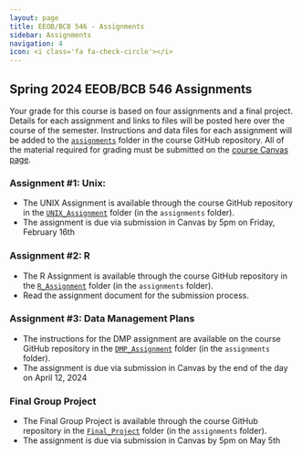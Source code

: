 ```yaml
---
layout: page
title: EEOB/BCB 546 - Assignments
sidebar: Assignments
navigation: 4
icon: <i class='fa fa-check-circle'></i>
---
```


## Spring 2024 EEOB/BCB 546 Assignments

Your grade for this course is based on four assignments and a final project. Details for each assignment and links to files will be posted here over the course of the semester.
Instructions and data files for each assignment will be added to the [`assignments`](https://github.com/EEOB-BioData/BCB546_Spring2024/tree/main/assignments) folder in the course
GitHub repository.
All of the material required for grading must be submitted on the [course Canvas page]().

### Assignment #1: Unix:

* The UNIX Assignment is available through the course GitHub repository in the [`UNIX_Assignment`](https://github.com/EEOB-BioData/BCB546_Spring2024/tree/main/assignments/UNIX_Assignment) folder (in the `assignments` folder).
* The assignment is due via submission in Canvas by 5pm on Friday, February 16th


### Assignment #2: R

* The R Assignment is available through the course GitHub repository in the [`R_Assignment`](https://github.com/EEOB-BioData/BCB546_Spring2024/tree/main/assignments/R_Assignment) folder (in the `assignments` folder).
* Read the assignment document for the submission process.

### Assignment #3: Data Management Plans

* The instructions for the DMP assignment are available on the course GitHub repository in the [`DMP_Assignment`](https://github.com/EEOB-BioData/BCB546_Spring2024/tree/main/assignments/DMP_Assignment) folder (in the `assignments` folder).
* The assignment is due via submission in Canvas by the end of the day on April 12, 2024

### Final Group Project

* The Final Group Project is available through the course GitHub repository in the [`Final_Project`](https://github.com/EEOB-BioData/BCB546_Spring2023/tree/main/assignments/Final_Project) folder (in the `assignments` folder).
* The assignment is due via submission in Canvas by 5pm on May 5th

<!--

* The UNIX Assignment is available through the course GitHub repository in the [`UNIX_Assignment`](https://github.com/EEOB-BioData/BCB546_Spring2023/tree/main/assignments/UNIX_Assignment) folder (in the `assignments` folder).
* The assignment is due via submission in Canvas by 5pm on Friday, February 17th

### Assignment 2: R

* The R Assignment is available through the course GitHub repository in the [`R_Assignment`](https://github.com/EEOB-BioData/BCB546_Spring2023/tree/main/assignments/R_Assignment) folder (in the `assignments` folder).
* Read the assignment document for the submission process.

### Assignment 3: Data Management Plans

* The instructions for the DMP assignment are available on the course GitHub repository in the [`DMP_Assignment`](https://github.com/EEOB-BioData/BCB546_Spring2023/tree/main/assignments/DMP_Assignment) folder (in the `assignments` folder).
* The assignment is due via submission in Canvas by the end of the day on April 12, 2023

### Assignment 4: Python

* The instructions for the Python assignment are available on the course GitHub repository in the [`Python_Assignment`](https://github.com/EEOB-BioData/BCB546_Spring2023/tree/main/assignments/Python_Assignment) folder (in the `assignments` folder).
* The assignment is due via submission in Canvas by the end of the day on May 5, 2023

### Final Group Project

* The Final Group Project is available through the course GitHub repository in the [`Final_Project`](https://github.com/EEOB-BioData/BCB546_Spring2023/tree/main/assignments/Final_Project) folder (in the `assignments` folder).
* The assignment is due via submission in Canvas by 5pm on May 5th
-->